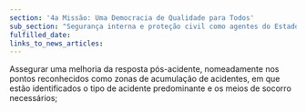 ```yaml
---
section: '4a Missão: Uma Democracia de Qualidade para Todos'
sub_section: "Segurança interna e proteção civil como agentes do Estado de Direito"
fulfilled_date:
links_to_news_articles:
---
```


Assegurar uma melhoria da resposta pós-acidente, nomeadamente nos pontos reconhecidos como zonas de acumulação de acidentes, em que estão identificados o tipo de acidente predominante e os meios de socorro necessários;
